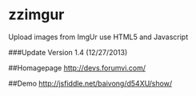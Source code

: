 zzimgur
=======
Upload images from ImgUr use HTML5 and Javascript

###Update
Version 1.4 (12/27/2013)


##Homagepage
<http://devs.forumvi.com/>

##Demo
<http://jsfiddle.net/baivong/d54XU/show/>
